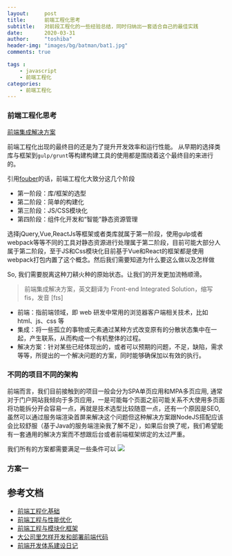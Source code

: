 ```yaml
---
layout:     post
title:      前端工程化思考
subtitle:   对前段工程化的一些经验总结，同时归纳出一套适合自己的最佳实践
date:       2020-03-31
author:     "toshiba"
header-img: "images/bg/batman/bat1.jpg"
comments: true

tags :
    - javascript
    - 前端工程化
categories:
    - 前端工程化
---
```


### 前端工程化思考

[前端集成解决方案](https://www.google.com.hk/search?safe=strict&es_sm=91&q=%E5%89%8D%E7%AB%AF%E9%9B%86%E6%88%90%E8%A7%A3%E5%86%B3%E6%96%B9%E6%A1%88&revid=1986939511&sa=X&ei=uqT7VKjBAaelmQXeyIGIBg&ved=0CFsQ1QIoAA&biw=1415&bih=805)

前端工程化出现的最终目的还是为了提升开发效率和运行性能。
从早期的选择类库与框架到<code>gulp/grunt</code>等构建构建工具的使用都是围绕着这个最终目的来进行的。

引用[fouber](https://github.com/fouber)的话，前端工程化大致分这几个阶段

* 第一阶段：库/框架的选型
* 第二阶段：简单的构建化
* 第三阶段：JS/CSS模块化
* 第四阶段：组件化开发和“智能”静态资源管理 

选择jQuery,Vue,ReactJs等框架或者类库就属于第一阶段，使用gulp或者webpack等等不同的工具对静态资源进行处理属于第二阶段，目前可能大部分人属于第二阶段，至于JS和Css模块化目前基于Vue和React的框架都是使用webpack打包内置了这个概念。然后我们需要知道为什么要这么做以及怎样做

So, 我们需要脱离这种刀耕火种的原始状态。让我们的开发更加流畅顺滑。

> 前端集成解决方案，英文翻译为 Front-end Integrated Solution，缩写 fis，发音 [fɪs]

* 前端：指前端领域，即 web 研发中常用的浏览器客户端相关技术，比如 html、js、css 等
* 集成：将一些孤立的事物或元素通过某种方式改变原有的分散状态集中在一起，产生联系，从而构成一个有机整体的过程。
* 解决方案：针对某些已经体现出的，或者可以预期的问题，不足，缺陷，需求等等，所提出的一个解决问题的方案，同时能够确保加以有效的执行。


### 不同的项目不同的架构
前端而言，我们目前接触到的项目一般会分为SPA单页应用和MPA多页应用, 通常对于门户网站我倾向于多页应用，一是可能每个页面之前可能关系不大使用多页面将功能拆分开会容易一点，再就是技术选型比较随意一点，还有一个原因是SEO,虽然可以通过服务端渲染首屏来解决这个问题但这种解决方案跟NodeJS搭配应该会比较舒服（基于Java的服务端渲染我了解不足），如果后台换了呢，我们希望能有一套通用的解决方案而不想跟后台或者前端框架绑定的太过严重。

我们所有的方案都需要满足一些条件可以
![](https://cdn.darknights.cn/assets/images/in-post/engine/book.jpg)

### 方案一





## 参考文档
* [前端工程化基础](https://github.com/fouber/blog/issues/10#)
* [前端工程与性能优化](https://github.com/fouber/blog/issues/3)
* [前端工程与模块化框架](https://github.com/fouber/blog/issues/4)
* [大公司里怎样开发和部署前端代码](https://github.com/fouber/blog/issues/6)
* [前端开发体系建设日记](https://github.com/fouber/blog/issues/2)

